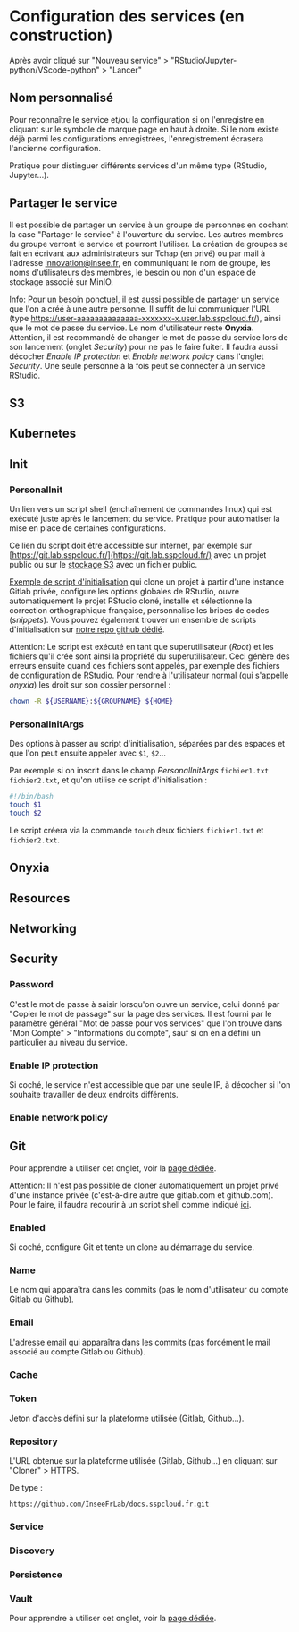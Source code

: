 # Configuration des services (en construction)

Après avoir cliqué sur "Nouveau service" > "RStudio/Jupyter-python/VScode-python" > "Lancer"

## Nom personnalisé

Pour reconnaître le service et/ou la configuration si on l'enregistre en cliquant sur le symbole de marque page en haut à droite.
Si le nom existe déjà parmi les configurations enregistrées, l'enregistrement écrasera l'ancienne configuration.

Pratique pour distinguer différents services d'un même type (RStudio, Jupyter...).

## Partager le service

Il est possible de partager un service à un groupe de personnes en cochant la case "Partager le service" à l'ouverture du service.
Les autres membres du groupe verront le service et pourront l'utiliser.
La création de groupes se fait en écrivant aux administrateurs sur Tchap (en privé) ou par mail à l'adresse innovation@insee.fr, en communiquant le nom de groupe, les noms d'utilisateurs des membres, le besoin ou non d'un espace de stockage associé sur MinIO.

Info: Pour un besoin ponctuel, il est aussi possible de partager un service que l'on a créé à une autre personne.
Il suffit de lui communiquer l'URL (type https://user-aaaaaaaaaaaaaa-xxxxxxx-x.user.lab.sspcloud.fr/), ainsi que le mot de passe du service.
Le nom d'utilisateur reste **Onyxia**. Attention, il est recommandé de changer le mot de passe du service lors de son lancement (onglet _Security_) pour ne pas le faire fuiter.
Il faudra aussi décocher _Enable IP protection_ et _Enable network policy_ dans l'onglet _Security_.
Une seule personne à la fois peut se connecter à un service RStudio.

## S3

## Kubernetes

## Init

### PersonalInit

Un lien vers un script shell (enchaînement de commandes linux) qui est exécuté juste après le lancement du service.
Pratique pour automatiser la mise en place de certaines configurations.

Ce lien du script doit être accessible sur internet, par exemple sur [https://git.lab.sspcloud.fr/](https://git.lab.sspcloud.fr/) avec un projet public ou sur le [stockage S3](https://minio-console.lab.sspcloud.fr/) avec un fichier public.

[Exemple de script d'initialisation](https://git.drees.fr/drees_code_public/ressources/tutos/-/blob/diffusion/contenu/init.sh) qui clone un projet à partir d'une instance Gitlab privée, configure les options globales de RStudio, ouvre automatiquement le projet RStudio cloné, installe et sélectionne la correction orthographique française, personnalise les bribes de codes (_snippets_).
Vous pouvez également trouver un ensemble de scripts d'initialisation sur [notre repo github dédié](https://github.com/InseeFrLab/sspcloud-init-scripts/).

Attention: Le script est exécuté en tant que superutilisateur (_Root_) et les fichiers qu'il crée sont ainsi la propriété du superutilisateur.
Ceci génère des erreurs ensuite quand ces fichiers sont appelés, par exemple des fichiers de configuration de RStudio.
Pour rendre à l'utilisateur normal (qui s'appelle _onyxia_) les droit sur son dossier personnel :

```bash
chown -R ${USERNAME}:${GROUPNAME} ${HOME}
```

### PersonalInitArgs

Des options à passer au script d'initialisation, séparées par des espaces et que l'on peut ensuite appeler avec `$1`, `$2`...

Par exemple si on inscrit dans le champ _PersonalInitArgs_ `fichier1.txt fichier2.txt`, et qu'on utilise ce script d'initialisation :

```bash
#!/bin/bash
touch $1
touch $2
```

Le script créera via la commande `touch` deux fichiers `fichier1.txt` et `fichier2.txt`.

## Onyxia

## Resources

## Networking

## Security

### Password

C'est le mot de passe à saisir lorsqu'on ouvre un service, celui donné par "Copier le mot de passage" sur la page des services.
Il est fourni par le paramètre général "Mot de passe pour vos services" que l'on trouve dans "Mon Compte" > "Informations du compte", sauf si on en a défini un particulier au niveau du service.

### Enable IP protection

Si coché, le service n'est accessible que par une seule IP, à décocher si l'on souhaite travailler de deux endroits différents.

### Enable network policy

## Git

Pour apprendre à utiliser cet onglet, voir la [page dédiée](./version-control_fr.md).

Attention: Il n'est pas possible de cloner automatiquement un projet privé d'une instance privée (c'est-à-dire autre que gitlab.com et github.com).
Pour le faire, il faudra recourir à un script shell comme indiqué [ici](#init).

### Enabled

Si coché, configure Git et tente un clone au démarrage du service.

### Name

Le nom qui apparaîtra dans les commits (pas le nom d'utilisateur du compte Gitlab ou Github).

### Email

L'adresse email qui apparaîtra dans les commits (pas forcément le mail associé au compte Gitlab ou Github).

### Cache

### Token

Jeton d'accès défini sur la plateforme utilisée (Gitlab, Github...).

### Repository

L'URL obtenue sur la plateforme utilisée (Gitlab, Github...) en cliquant sur "Cloner" > HTTPS.

De type :

```
https://github.com/InseeFrLab/docs.sspcloud.fr.git
```

### Service

### Discovery

### Persistence

### Vault

Pour apprendre à utiliser cet onglet, voir la [page dédiée](./secrets_fr.md).
